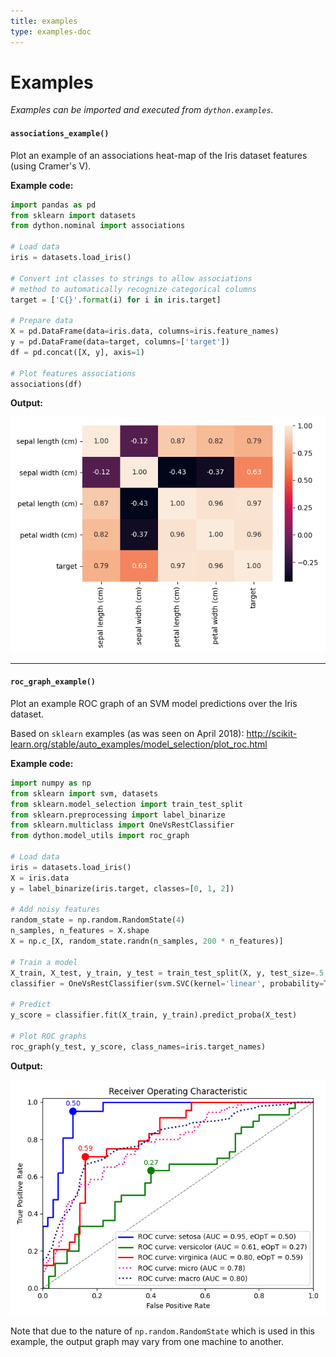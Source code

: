 ```yaml
---
title: examples
type: examples-doc
---
```

# Examples

_Examples can be imported and executed from `dython.examples`._

#### `associations_example()`

Plot an example of an associations heat-map of the Iris dataset features 
(using Cramer's V).

**Example code:**
```python
import pandas as pd
from sklearn import datasets
from dython.nominal import associations

# Load data 
iris = datasets.load_iris()

# Convert int classes to strings to allow associations 
# method to automatically recognize categorical columns
target = ['C{}'.format(i) for i in iris.target]

# Prepare data
X = pd.DataFrame(data=iris.data, columns=iris.feature_names)
y = pd.DataFrame(data=target, columns=['target'])
df = pd.concat([X, y], axis=1)

# Plot features associations
associations(df)
```
**Output:**

![associations_example](associations_example.png)

__________________

#### `roc_graph_example()`

Plot an example ROC graph of an SVM model predictions over the Iris dataset.

Based on `sklearn` examples (as was seen on April 2018):
http://scikit-learn.org/stable/auto_examples/model_selection/plot_roc.html

**Example code:**
```python
import numpy as np
from sklearn import svm, datasets
from sklearn.model_selection import train_test_split
from sklearn.preprocessing import label_binarize
from sklearn.multiclass import OneVsRestClassifier
from dython.model_utils import roc_graph

# Load data
iris = datasets.load_iris()
X = iris.data
y = label_binarize(iris.target, classes=[0, 1, 2])

# Add noisy features
random_state = np.random.RandomState(4)
n_samples, n_features = X.shape
X = np.c_[X, random_state.randn(n_samples, 200 * n_features)]

# Train a model
X_train, X_test, y_train, y_test = train_test_split(X, y, test_size=.5, random_state=0)
classifier = OneVsRestClassifier(svm.SVC(kernel='linear', probability=True, random_state=0))

# Predict
y_score = classifier.fit(X_train, y_train).predict_proba(X_test)

# Plot ROC graphs
roc_graph(y_test, y_score, class_names=iris.target_names)
```

**Output:**

![roc_example](roc_example.png)

Note that due to the nature of `np.random.RandomState` which is used in this 
example, the output graph may vary from one machine to another.